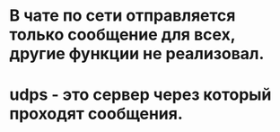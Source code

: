 # В чате по сети отправляется только сообщение для всех, другие функции не реализовал.
# udps - это сервер через который проходят сообщения.
